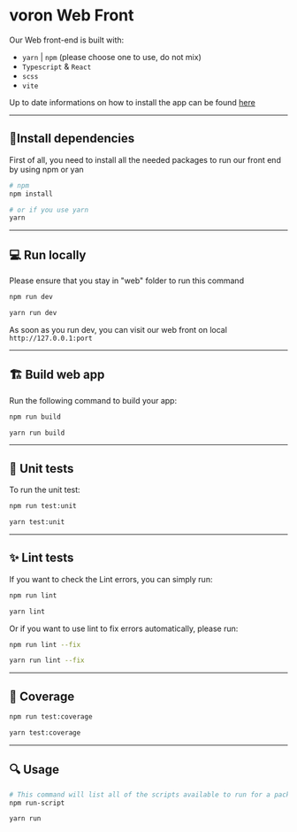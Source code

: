 # voron Web Front

Our Web front-end is built with:

-   `yarn` | `npm` (please choose one to use, do not mix)
-   `Typescript` & `React`
-   `scss`
-   `vite`

Up to date informations on how to install the app can be found [here](../toolbox/docs/CONTRIBUTE.md)

---

## 📐Install dependencies

First of all, you need to install all the needed packages to run our front end by using npm or yan

```bash
# npm
npm install

# or if you use yarn
yarn
```

---

## 💻 Run locally
Please ensure that you stay in "web" folder to run this command

```bash
npm run dev

yarn run dev
```

As soon as you run dev, you can visit our web front on local `http://127.0.0.1:port`

---

## 🏗️ Build web app

Run the following command to build your app:
```bash
npm run build

yarn run build
```

---

## 🧪 Unit tests
To run the unit test:
```bash
npm run test:unit

yarn test:unit
```

---

## ✨ Lint tests
If you want to check the Lint errors, you can simply run:
```bash
npm run lint

yarn lint
```

Or if you want to use lint to fix errors automatically, please run:
```bash
npm run lint --fix

yarn run lint --fix
```

---

## 🚥 Coverage

```bash
npm run test:coverage

yarn test:coverage
```

---

## 🔍 Usage

```bash
# This command will list all of the scripts available to run for a package.
npm run-script

yarn run
```